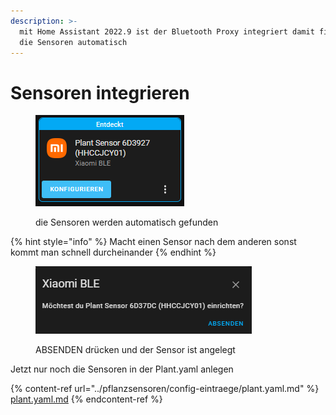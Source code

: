 ```yaml
---
description: >-
  mit Home Assistant 2022.9 ist der Bluetooth Proxy integriert damit findest du
  die Sensoren automatisch
---
```


# Sensoren integrieren

<figure><img src="../../../.gitbook/assets/image (9) (2) (1).png" alt=""><figcaption><p>die Sensoren werden automatisch gefunden</p></figcaption></figure>

{% hint style="info" %}
Macht einen Sensor nach dem anderen sonst kommt man schnell durcheinander
{% endhint %}

<figure><img src="../../../.gitbook/assets/image (3) (1).png" alt=""><figcaption><p>ABSENDEN drücken und der Sensor ist angelegt</p></figcaption></figure>

Jetzt nur noch die Sensoren in der Plant.yaml anlegen

{% content-ref url="../pflanzsensoren/config-eintraege/plant.yaml.md" %}
[plant.yaml.md](../pflanzsensoren/config-eintraege/plant.yaml.md)
{% endcontent-ref %}
